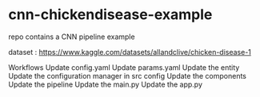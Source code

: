 # cnn-chickendisease-example
repo contains a CNN pipeline example

dataset : https://www.kaggle.com/datasets/allandclive/chicken-disease-1


Workflows
Update config.yaml
Update params.yaml
Update the entity
Update the configuration manager in src config
Update the components
Update the pipeline
Update the main.py
Update the app.py